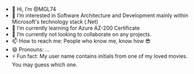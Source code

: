 - 👋 Hi, I’m @MGL74
- 👀 I’m interested in Software Architecture and Development mainly within Microsoft's technology stack (.Net) 
- 🌱 I’m currently learning for Azure AZ-200 Certificate
- 💞️ I’m currently not looking to collaborate on any projects.
- 📫 How to reach me: People who know me, know how :sunglasses:
- 😄 Pronouns: ...
- ⚡ Fun fact: My user name contains initials from one of my loved movies. You may guess which one.

<!---
MGL74/MGL74 is a ✨ special ✨ repository because its `README.md` (this file) appears on your GitHub profile.
You can click the Preview link to take a look at your changes.
--->
